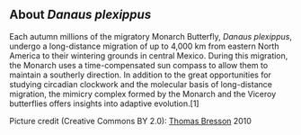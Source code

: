 About *Danaus plexippus*
------------------------

Each autumn millions of the migratory Monarch Butterfly, *Danaus
plexippus*, undergo a long-distance migration of up to 4,000 km from
eastern North America to their wintering grounds in central Mexico.
During this migration, the Monarch uses a time-compensated sun compass
to allow them to maintain a southerly direction. In addition to the
great opportunities for studying circadian clockwork and the molecular
basis of long-distance migration, the mimicry complex formed by the
Monarch and the Viceroy butterflies offers insights into adaptive
evolution.[1]

Picture credit (Creative Commons BY 2.0): [Thomas
Bresson](http://commons.wikimedia.org/wiki/File:Danaus_plexippus_(2).jpg)
2010
